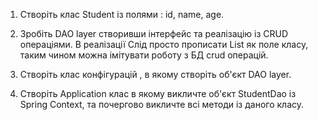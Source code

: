 1. Створіть клас Student із полями : id, name, age.

2. Зробіть DAO layer створивши інтерфейс та реалізацію із CRUD операціями. В реалізації Слід просто прописати List як поле класу, таким чином можна імітувати роботу з БД crud операцій.

3. Створіть клас конфігурацій , в якому створіть об'єкт DAO layer.
4. Створіть Application клас в якому викличте об'єкт StudentDao із Spring Context, та почергово викличте всі методи із даного класу.
